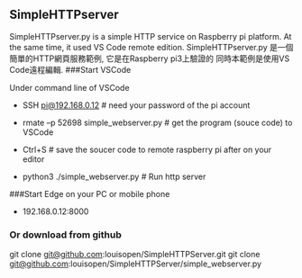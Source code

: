 ## SimpleHTTPserver
SimpleHTTPserver.py is a simple HTTP service on Raspberry pi platform.
At the same time, it used VS Code remote edition.
SimpleHTTPserver.py 是一個簡單的HTTP網頁服務範例, 它是在Raspberry pi3上驗證的
同時本範例是使用VS Code遠程編輯.
###Start VSCode

Under command line of VSCode

* SSH pi@192.168.0.12    # need your password of the pi account

* rmate –p 52698 simple_webserver.py  # get the program (souce code) to VSCode

* Ctrl+S  # save the soucer code to remote raspberry pi after on your editor

* python3 ./simple_webserver.py   # Run http server


###Start Edge on your PC or mobile phone

* 192.168.0.12:8000

### Or download from github
git clone git@github.com:louisopen/SimpleHTTPServer.git
git clone git@github.com:louisopen/SimpleHTTPServer/simple_webserver.py

